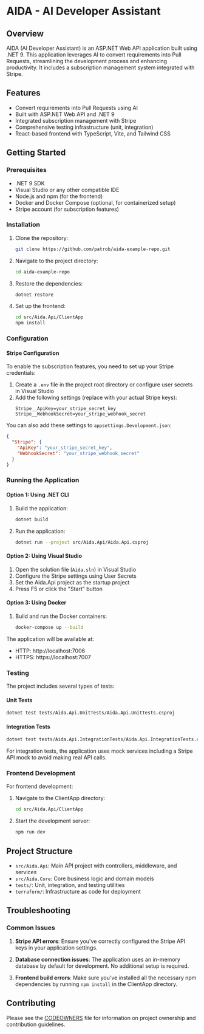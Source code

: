 # AIDA - AI Developer Assistant

## Overview

AIDA (AI Developer Assistant) is an ASP.NET Web API application built using .NET 9. This application leverages AI to convert requirements into Pull Requests, streamlining the development process and enhancing productivity. It includes a subscription management system integrated with Stripe.

## Features

- Convert requirements into Pull Requests using AI
- Built with ASP.NET Web API and .NET 9
- Integrated subscription management with Stripe
- Comprehensive testing infrastructure (unit, integration)
- React-based frontend with TypeScript, Vite, and Tailwind CSS

## Getting Started

### Prerequisites

- .NET 9 SDK
- Visual Studio or any other compatible IDE
- Node.js and npm (for the frontend)
- Docker and Docker Compose (optional, for containerized setup)
- Stripe account (for subscription features)

### Installation

1. Clone the repository:
   ```sh
   git clone https://github.com/patrob/aida-example-repo.git
   ```
2. Navigate to the project directory:
   ```sh
   cd aida-example-repo
   ```
3. Restore the dependencies:
   ```sh
   dotnet restore
   ```
4. Set up the frontend:
   ```sh
   cd src/Aida.Api/ClientApp
   npm install
   ```

### Configuration

#### Stripe Configuration
To enable the subscription features, you need to set up your Stripe credentials:

1. Create a `.env` file in the project root directory or configure user secrets in Visual Studio
2. Add the following settings (replace with your actual Stripe keys):
   ```
   Stripe__ApiKey=your_stripe_secret_key
   Stripe__WebhookSecret=your_stripe_webhook_secret
   ```

You can also add these settings to `appsettings.Development.json`:
```json
{
  "Stripe": {
    "ApiKey": "your_stripe_secret_key",
    "WebhookSecret": "your_stripe_webhook_secret"
  }
}
```

### Running the Application

#### Option 1: Using .NET CLI

1. Build the application:
   ```sh
   dotnet build
   ```
2. Run the application:
   ```sh
   dotnet run --project src/Aida.Api/Aida.Api.csproj
   ```

#### Option 2: Using Visual Studio

1. Open the solution file (`Aida.sln`) in Visual Studio
2. Configure the Stripe settings using User Secrets
3. Set the Aida.Api project as the startup project
4. Press F5 or click the "Start" button

#### Option 3: Using Docker

1. Build and run the Docker containers:
   ```sh
   docker-compose up --build
   ```

The application will be available at:
- HTTP: http://localhost:7006
- HTTPS: https://localhost:7007

### Testing

The project includes several types of tests:

#### Unit Tests
```sh
dotnet test tests/Aida.Api.UnitTests/Aida.Api.UnitTests.csproj
```

#### Integration Tests
```sh
dotnet test tests/Aida.Api.IntegrationTests/Aida.Api.IntegrationTests.csproj
```

For integration tests, the application uses mock services including a Stripe API mock to avoid making real API calls.

### Frontend Development

For frontend development:

1. Navigate to the ClientApp directory:
   ```sh
   cd src/Aida.Api/ClientApp
   ```

2. Start the development server:
   ```sh
   npm run dev
   ```

## Project Structure

- `src/Aida.Api`: Main API project with controllers, middleware, and services
- `src/Aida.Core`: Core business logic and domain models
- `tests/`: Unit, integration, and testing utilities
- `terraform/`: Infrastructure as code for deployment

## Troubleshooting

### Common Issues

1. **Stripe API errors**: Ensure you've correctly configured the Stripe API keys in your application settings.

2. **Database connection issues**: The application uses an in-memory database by default for development. No additional setup is required.

3. **Frontend build errors**: Make sure you've installed all the necessary npm dependencies by running `npm install` in the ClientApp directory.

## Contributing

Please see the [CODEOWNERS](./CODEOWNERS) file for information on project ownership and contribution guidelines.
